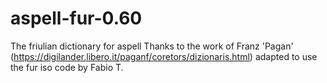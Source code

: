 # aspell-fur-0.60
The friulian dictionary for aspell
Thanks to the work of Franz 'Pagan' (https://digilander.libero.it/paganf/coretors/dizionaris.html)
adapted to use the fur iso code by Fabio T.